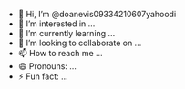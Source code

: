 - 👋 Hi, I’m @doanevis09334210607yahoodi
- 👀 I’m interested in ...
- 🌱 I’m currently learning ...
- 💞️ I’m looking to collaborate on ...
- 📫 How to reach me ...
- 😄 Pronouns: ...
- ⚡ Fun fact: ...

<!---
doanevis09334210607yahoodi/doanevis09334210607yahoodi is a ✨ special ✨ repository because its `README.md` (this file) appears on your GitHub profile.
You can click the Preview link to take a look at your changes.
--->
